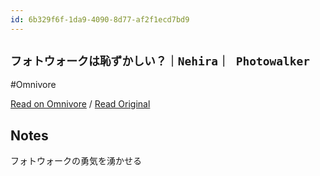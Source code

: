 ```yaml
---
id: 6b329f6f-1da9-4090-8d77-af2f1ecd7bd9
---
```


## `フォトウォークは恥ずかしい？｜Nehira｜ Photowalker`
#Omnivore

[Read on Omnivore](https://omnivore.app/me/https-note-com-location-quest-n-ne-1-d-5-ce-204-f-7-c-19095dac890) / [Read Original](https://note.com/location_quest/n/ne1d5ce204f7c)

## Notes

フォトウォークの勇気を湧かせる

